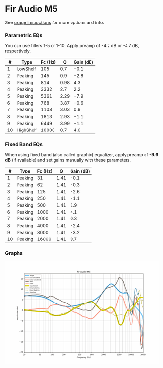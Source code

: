 # Fir Audio M5
See [usage instructions](https://github.com/jaakkopasanen/AutoEq#usage) for more options and info.

### Parametric EQs
You can use filters 1-5 or 1-10. Apply preamp of -4.2 dB or -4.7 dB, respectively.

|   # | Type      |   Fc (Hz) |    Q |   Gain (dB) |
|-----|-----------|-----------|------|-------------|
|   1 | LowShelf  |       105 | 0.7  |        -0.1 |
|   2 | Peaking   |       145 | 0.9  |        -2.8 |
|   3 | Peaking   |       814 | 0.98 |         4.3 |
|   4 | Peaking   |      3332 | 2.7  |         2.2 |
|   5 | Peaking   |      5361 | 2.29 |        -7.9 |
|   6 | Peaking   |       768 | 3.87 |        -0.6 |
|   7 | Peaking   |      1108 | 3.03 |         0.9 |
|   8 | Peaking   |      1813 | 2.93 |        -1.1 |
|   9 | Peaking   |      6449 | 3.99 |        -1.1 |
|  10 | HighShelf |     10000 | 0.7  |         4.6 |

### Fixed Band EQs
When using fixed band (also called graphic) equalizer, apply preamp of **-9.6 dB** (if available) and set gains manually with these parameters.

|   # | Type    |   Fc (Hz) |    Q |   Gain (dB) |
|-----|---------|-----------|------|-------------|
|   1 | Peaking |        31 | 1.41 |        -0.1 |
|   2 | Peaking |        62 | 1.41 |        -0.3 |
|   3 | Peaking |       125 | 1.41 |        -2.6 |
|   4 | Peaking |       250 | 1.41 |        -1.1 |
|   5 | Peaking |       500 | 1.41 |         1.9 |
|   6 | Peaking |      1000 | 1.41 |         4.1 |
|   7 | Peaking |      2000 | 1.41 |         0.3 |
|   8 | Peaking |      4000 | 1.41 |        -2.4 |
|   9 | Peaking |      8000 | 1.41 |        -3.2 |
|  10 | Peaking |     16000 | 1.41 |         9.7 |

### Graphs
![](./Fir%20Audio%20M5.png)
